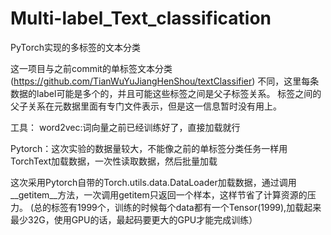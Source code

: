 # Multi-label_Text_classification
PyTorch实现的多标签的文本分类

这一项目与之前commit的单标签文本分类(https://github.com/TianWuYuJiangHenShou/textClassifier)
不同，这里每条数据的label可能是多个的，并且可能这些标签之间是父子标签关系。
标签之间的父子关系在元数据里面有专门文件表示，但是这一信息暂时没有用上。

工具：
word2vec:词向量之前已经训练好了，直接加载就行

Pytorch：这次实验的数据量较大，不能像之前的单标签分类任务一样用TorchText加载数据，一次性读取数据，然后批量加载

这次采用Pytorch自带的Torch.utils.data.DataLoader加载数据，通过调用__getitem__方法，一次调用getitem只返回一个样本，这样节省了计算资源的压力。
(总的标签有1999个，训练的时候每个data都有一个Tensor(1999),加载起来最少32G，使用GPU的话，最起码要更大的GPU才能完成训练）


